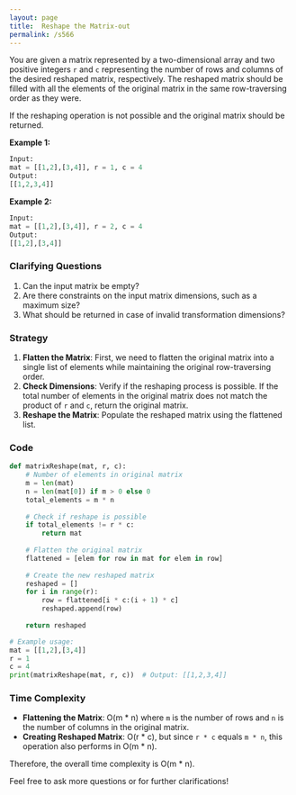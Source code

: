 ```yaml
---
layout: page
title:  Reshape the Matrix-out
permalink: /s566
---
```


You are given a matrix represented by a two-dimensional array and two positive integers `r` and `c` representing the number of rows and columns of the desired reshaped matrix, respectively. The reshaped matrix should be filled with all the elements of the original matrix in the same row-traversing order as they were.

If the reshaping operation is not possible and the original matrix should be returned.

**Example 1:**

```python
Input: 
mat = [[1,2],[3,4]], r = 1, c = 4
Output: 
[[1,2,3,4]]
```

**Example 2:**

```python
Input: 
mat = [[1,2],[3,4]], r = 2, c = 4
Output: 
[[1,2],[3,4]]
```

### Clarifying Questions
1. Can the input matrix be empty?
2. Are there constraints on the input matrix dimensions, such as a maximum size?
3. What should be returned in case of invalid transformation dimensions?

### Strategy
1. **Flatten the Matrix**: First, we need to flatten the original matrix into a single list of elements while maintaining the original row-traversing order.
2. **Check Dimensions**: Verify if the reshaping process is possible. If the total number of elements in the original matrix does not match the product of `r` and `c`, return the original matrix.
3. **Reshape the Matrix**: Populate the reshaped matrix using the flattened list.

### Code

```python
def matrixReshape(mat, r, c):
    # Number of elements in original matrix
    m = len(mat)
    n = len(mat[0]) if m > 0 else 0
    total_elements = m * n
    
    # Check if reshape is possible
    if total_elements != r * c:
        return mat
    
    # Flatten the original matrix
    flattened = [elem for row in mat for elem in row]
    
    # Create the new reshaped matrix
    reshaped = []
    for i in range(r):
        row = flattened[i * c:(i + 1) * c]
        reshaped.append(row)
    
    return reshaped

# Example usage:
mat = [[1,2],[3,4]]
r = 1
c = 4
print(matrixReshape(mat, r, c))  # Output: [[1,2,3,4]]
```

### Time Complexity
- **Flattening the Matrix**: O(m * n) where `m` is the number of rows and `n` is the number of columns in the original matrix.
- **Creating Reshaped Matrix**: O(r * c), but since `r * c` equals `m * n`, this operation also performs in O(m * n).

Therefore, the overall time complexity is O(m * n).

Feel free to ask more questions or for further clarifications!